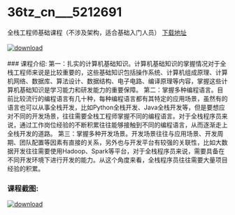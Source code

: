 # 36tz_cn___5212691
全栈工程师基础课程（不涉及架构，适合基础入门人员）
[下载地址](http://www.36tz.cn/article/5212691 "下载地址")
<br/></br>[![download](http://36tz.cn/muke_img/2020_05_2-3-300x198.png "下载地址")](http://www.36tz.cn/article/5212691 "下载地址")
<br/></br>### 课程介绍:
第一：扎实的计算机基础知识。计算机基础知识的掌握情况对于全栈工程师来说是比较重要的，这些基础知识包括操作系统、计算机组成原理、计算机网络、数据库、算法设计、数据结构、电子电路、编译原理等内容，掌握这些计算机基础知识是学习能力和研发能力的重要保障。
第二：掌握多种编程语言。目前比较流行的编程语言有几十种，每种编程语言都有其特定的应用场景，虽然有的语言也可以从事全栈开发，比如Python全栈开发、Java全栈开发等，但是要想应对不同的开发场景，往往需要全栈工程师掌握不同的编程语言。对于全栈程序员来说，通过工作岗位经验的不断积累往往能够接触到不同的编程语言，从而逐渐走上全栈开发的道路。
第三：掌握多种开发场景。开发场景往往与应用场景、开发周期、团队配置等因素有直接的关系，另外也与开发平台有较强的关联性，比如大数据开发往往需要使用Hadoop、Spark等平台，对于全栈程序员来说，需要具备在不同开发环境下进行开发的能力。从这个角度来看，全栈程序员往往需要大量项目经验的积累。

### 课程截图:
[![download](http://36tz.cn/muke_img/2020_05_1-4.png "下载地址")](http://www.36tz.cn/article/5212691 "下载地址")
